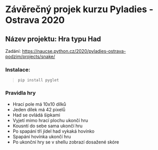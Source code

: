 # Závěrečný projek kurzu Pyladies - Ostrava 2020

## Název projektu: Hra typu Had

Zadání: https://naucse.python.cz/2020/pyladies-ostrava-podzim/projects/snake/

### Instalace:
>`pip install pyglet`

### Pravidla hry
* Hrací pole má 10x10 dílků
* Jeden dílek má 42 pixelů
* Had se ovládá šipkami
* Vyjetí mimo hrací plochu ukončí hru
* Kousntí do sebe sama ukončí hru
* Po spapání tří jídel had vykaká hovínko
* Spapání hovínka ukončí hru
* Po ukonční hry se v shellu zobrazí dosažené skóre